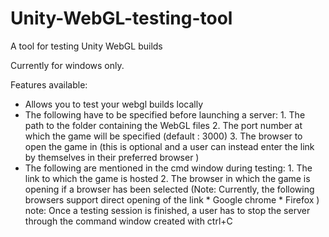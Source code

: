 # Unity-WebGL-testing-tool
A tool for testing Unity WebGL builds 

Currently for windows only. 

Features available:
   - Allows you to test your webgl builds locally   
   - The following have to be specified before launching a server:
         1. The path to the folder containing the WebGL files
         2. The port number at which the game will be specified (default : 3000)
         3. The browser to open the game in 
           (this is optional and a user can instead enter the link by themselves in their preferred browser )
   - The following are mentioned in the cmd window during testing:
         1. The link to which the game is hosted
         2. The browser in which the game is opening if a browser has been selected
            (Note:
              Currently, the following browsers support direct opening of the link
               * Google chrome
               * Firefox
            )
note:
   Once a testing session is finished, a user has to stop the server through the command window created with ctrl+C

